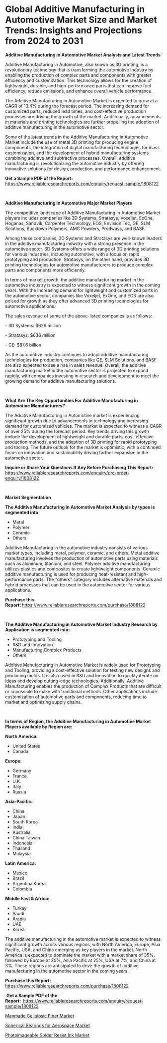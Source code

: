 <p><h1>Global Additive Manufacturing in Automotive Market Size and Market Trends: Insights and Projections from 2024 to 2031</h1></p><p><strong>Additive Manufacturing in Automotive Market Analysis and Latest Trends</strong></p>
<p><p>Additive Manufacturing in Automotive, also known as 3D printing, is a revolutionary technology that is transforming the automotive industry by enabling the production of complex parts and components with greater efficiency and customization. This technology allows for the creation of lightweight, durable, and high-performance parts that can improve fuel efficiency, reduce emissions, and enhance overall vehicle performance.</p><p>The Additive Manufacturing in Automotive Market is expected to grow at a CAGR of 13.4% during the forecast period. The increasing demand for customized parts, reduced lead times, and cost-effective production processes are driving the growth of the market. Additionally, advancements in materials and printing technologies are further propelling the adoption of additive manufacturing in the automotive sector.</p><p>Some of the latest trends in the Additive Manufacturing in Automotive Market include the use of metal 3D printing for producing engine components, the integration of digital manufacturing technologies for mass customization, and the development of hybrid manufacturing systems combining additive and subtractive processes. Overall, additive manufacturing is revolutionizing the automotive industry by offering innovative solutions for design, production, and performance enhancement.</p></p>
<p><strong>Get a Sample PDF of the Report:&nbsp;</strong> <a href="https://www.reliableresearchreports.com/enquiry/request-sample/1808122">https://www.reliableresearchreports.com/enquiry/request-sample/1808122</a></p>
<p>&nbsp;</p>
<p><strong>Additive Manufacturing in Automotive Major Market Players</strong></p>
<p><p>The competitive landscape of Additive Manufacturing in Automotive Market players includes companies like 3D Systems, Stratasys, Voxeljet, ExOne, Hoganas, Sandvik, Carpenter Technology, EOS, Envision Tec, GE, SLM Solutions, Bucktown Polymers, AMC Powders, Prodways, and BASF.</p><p>Among these companies, 3D Systems and Stratasys are well-known leaders in the additive manufacturing industry with a strong presence in the automotive sector. 3D Systems offers a wide range of 3D printing solutions for various industries, including automotive, with a focus on rapid prototyping and production. Stratasys, on the other hand, provides 3D printing technologies for automotive manufacturers to produce complex parts and components more efficiently.</p><p>In terms of market growth, the additive manufacturing market in the automotive industry is expected to witness significant growth in the coming years. With the increasing demand for lightweight and customized parts in the automotive sector, companies like Voxeljet, ExOne, and EOS are also poised for growth as they offer advanced 3D printing technologies for automotive applications.</p><p>The sales revenue of some of the above-listed companies is as follows:</p><p>- 3D Systems: $629 million</p><p>- Stratasys: $636 million</p><p>- GE: $87.6 billion</p><p>As the automotive industry continues to adopt additive manufacturing technologies for production, companies like GE, SLM Solutions, and BASF are also expected to see a rise in sales revenue. Overall, the additive manufacturing market in the automotive sector is projected to expand rapidly, with companies investing in research and development to meet the growing demand for additive manufacturing solutions.</p></p>
<p>&nbsp;</p>
<p><strong>What Are The Key Opportunities For Additive Manufacturing in Automotive Manufacturers?</strong></p>
<p><p>The Additive Manufacturing in Automotive market is experiencing significant growth due to advancements in technology and increasing demand for customized vehicles. The market is expected to witness a CAGR of over 25% during the forecast period. Key trends driving this growth include the development of lightweight and durable parts, cost-effective production methods, and the adoption of 3D printing for rapid prototyping and tooling. The future outlook for the market is optimistic, with a continued focus on innovation and sustainability driving further expansion in the automotive sector.</p></p>
<p><strong>Inquire or Share Your Questions If Any Before Purchasing This Report:</strong> <a href="https://www.reliableresearchreports.com/enquiry/pre-order-enquiry/1808122">https://www.reliableresearchreports.com/enquiry/pre-order-enquiry/1808122</a></p>
<p>&nbsp;</p>
<p><strong>Market Segmentation</strong></p>
<p><strong>The Additive Manufacturing in Automotive Market Analysis by types is segmented into:</strong></p>
<p><ul><li>Metal</li><li>Polymer</li><li>Ceramic</li><li>Others</li></ul></p>
<p><p>Additive Manufacturing in the automotive industry consists of various market types, including metal, polymer, ceramic, and others. Metal additive manufacturing involves the production of automotive parts using materials such as aluminum, titanium, and steel. Polymer additive manufacturing utilizes plastics and composites to create lightweight components. Ceramic additive manufacturing is used for producing heat-resistant and high-performance parts. The "others" category includes alternative materials and hybrid processes that can be used in the automotive sector for various applications.</p></p>
<p><strong>Purchase this Report:&nbsp;</strong><a href="https://www.reliableresearchreports.com/purchase/1808122">https://www.reliableresearchreports.com/purchase/1808122</a></p>
<p>&nbsp;</p>
<p><strong>The Additive Manufacturing in Automotive Market Industry Research by Application is segmented into:</strong></p>
<p><ul><li>Prototyping and Tooling</li><li>R&D and Innovation</li><li>Manufacturing Complex Products</li><li>Others</li></ul></p>
<p><p>Additive Manufacturing in Automotive Market is widely used for Prototyping and Tooling, providing a cost-effective solution for testing new designs and producing molds. It is also used in R&D and Innovation to quickly iterate on ideas and develop cutting-edge technologies. Additionally, Additive Manufacturing enables the production of Complex Products that are difficult or impossible to make with traditional methods. Other applications include customization of automotive parts and components, reducing time to market and optimizing supply chains.</p></p>
<p>&nbsp;</p>
<p><strong>In terms of Region, the Additive Manufacturing in Automotive Market Players available by Region are:</strong></p>
<p>
    <p> <strong> North America: </strong>
        <ul>
            <li>United States</li>
            <li>Canada</li>
        </ul>
        </p> 
    <p> <strong> Europe: </strong>
        <ul>
            <li>Germany</li>
            <li>France</li>
            <li>U.K.</li>
            <li>Italy</li>
            <li>Russia</li>
        </ul>
        </p> 
    <p> <strong> Asia-Pacific: </strong>
        <ul>
            <li>China</li>
            <li>Japan</li>
            <li>South Korea</li>
            <li>India</li>
            <li>Australia</li>
            <li>China Taiwan</li>
            <li>Indonesia</li>
            <li>Thailand</li>
            <li>Malaysia</li>
        </ul>
        </p> 
    <p> <strong> Latin America: </strong>
        <ul>
            <li>Mexico</li>
            <li>Brazil</li>
            <li>Argentina Korea</li>
            <li>Colombia</li>
        </ul>
        </p> 
    <p> <strong> Middle East & Africa: </strong>
        <ul>
            <li>Turkey</li>
            <li>Saudi</li>
            <li>Arabia</li>
            <li>UAE</li>
            <li>Korea</li>
        </ul>
    </p>
    </p>
<p><p>The additive manufacturing in the automotive market is expected to witness significant growth across various regions, with North America, Europe, Asia Pacific, USA, and China emerging as key players in the market. North America is expected to dominate the market with a market share of 35%, followed by Europe at 30%, Asia Pacific at 25%, USA at 7%, and China at 3%. These regions are anticipated to drive the growth of additive manufacturing in the automotive sector in the coming years.</p></p>
<p><strong>Purchase this Report: </strong><a href="https://www.reliableresearchreports.com/purchase/1808122">https://www.reliableresearchreports.com/purchase/1808122</a></p>
<p>&nbsp;<strong>Get a Sample PDF of the Report:&nbsp;&nbsp;</strong><a href="https://www.reliableresearchreports.com/enquiry/request-sample/1808122">https://www.reliableresearchreports.com/enquiry/request-sample/1808122</a></p>
<p><strong></strong></p>
<p><p><a href="https://view.publitas.com/reportprime-1/manmade-cellulosic-fiber-market-provides-detailed-segmentation-of-this-market-based-on-type-application-and-region-and-forecast-for-the-period-from-2023-2030/">Manmade Cellulosic Fiber Market</a></p><p><a href="https://view.publitas.com/reportprime-1/spherical-bearings-for-aerospace-market-research-report-forecasted-for-period-from-2023-2030-by-market-type-market-application-and-region/">Spherical Bearings for Aerospace Market</a></p><p><a href="https://view.publitas.com/reportprime-1/photoimageable-solder-resist-ink-market-dynamics-2023-2030-also-about-its-market-trends-projections-and-opportunities/">Photoimageable Solder Resist Ink Market</a></p></p>